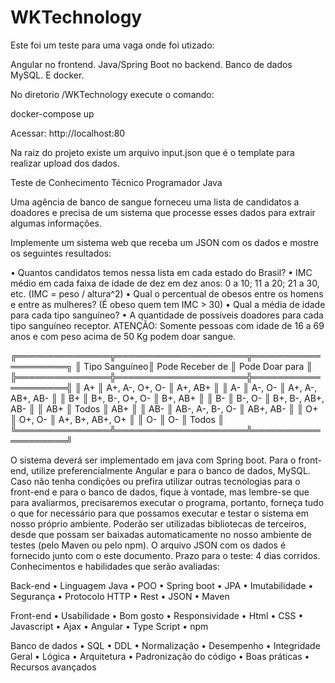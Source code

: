 # WKTechnology

Este foi um teste para uma vaga onde foi utizado:

Angular no frontend.
Java/Spring Boot no backend.
Banco de dados MySQL.
E docker.

No diretorio /WKTechnology execute o comando:

docker-compose up

Acessar:
http://localhost:80

Na raiz do projeto existe um arquivo input.json que é o template para realizar upload dos dados.

Teste de Conhecimento Técnico Programador Java


Uma agência de banco de sangue forneceu uma lista de candidatos a doadores e precisa de um sistema que processe esses dados para extrair algumas informações.

Implemente um sistema web que receba um JSON com os dados e mostre os seguintes resultados:

•	Quantos candidatos temos nessa lista em cada estado do Brasil?
•	IMC médio em cada faixa de idade de dez em dez anos: 0 a 10; 11 a 20; 21 a 30, etc. (IMC = peso / altura^2)
•	Qual o percentual de obesos entre os homens e entre as mulheres? (É obeso quem tem IMC > 30)
•	Qual a média de idade para cada tipo sanguíneo?
•	A quantidade de possíveis doadores para cada tipo sanguíneo receptor.
ATENÇÃO: Somente pessoas com idade de 16 a 69 anos e com peso acima de 50 Kg podem doar sangue.


╔═══════════════╦═════════════════════╦════════════════════╗
║ Tipo Sanguíneo║ Pode Receber de     ║ Pode Doar para     ║
╠═══════════════╬═════════════════════╬════════════════════╣
║ A+            ║ A+, A-, O+, O-      ║ A+, AB+            ║
║ A-            ║ A-, O-              ║ A+, A-, AB+, AB-   ║
║ B+            ║ B+, B-, O+, O-      ║ B+, AB+            ║
║ B-            ║ B-, O-              ║ B+, B-, AB+, AB-   ║
║ AB+           ║ Todos               ║ AB+                ║
║ AB-           ║ AB-, A-, B-, O-     ║ AB+, AB-           ║
║ O+            ║ O+, O-              ║ A+, B+, AB+, O+    ║
║ O-            ║ O-                  ║ Todos              ║
╚═══════════════╩═════════════════════╩════════════════════╝

O sistema deverá ser implementado em java com Spring boot. Para o front-end, utilize preferencialmente Angular e para o banco de dados, MySQL. Caso não tenha condições ou prefira utilizar outras tecnologias para o front-end e para o banco de dados, fique à vontade, mas lembre-se que para avaliarmos, precisaremos executar o programa, portanto, forneça tudo o que for necessário para que possamos executar e testar o sistema em nosso próprio ambiente.
Poderão ser utilizadas bibliotecas de terceiros, desde que possam ser baixadas automaticamente no nosso ambiente de testes (pelo Maven ou pelo npm).
O arquivo JSON com os dados é fornecido junto com o este documento. Prazo para o teste: 4 dias corridos.
Conhecimentos e habilidades que serão avaliadas:

 
Back-end
•	Linguagem Java
•	POO
•	Spring boot
•	JPA
•	Imutabilidade
•	Segurança
•	Protocolo HTTP
•	Rest
•	JSON
•	Maven
 
Front-end
•	Usabilidade
•	Bom gosto
•	Responsividade
•	Html
•	CSS
•	Javascript
•	Ajax
•	Angular
•	Type Script
•	npm
 
Banco de dados
•	SQL
•	DDL
•	Normalização
•	Desempenho
•	Integridade
Geral
•	Lógica
•	Arquitetura
•	Padronização do código
•	Boas práticas
•	Recursos avançados

